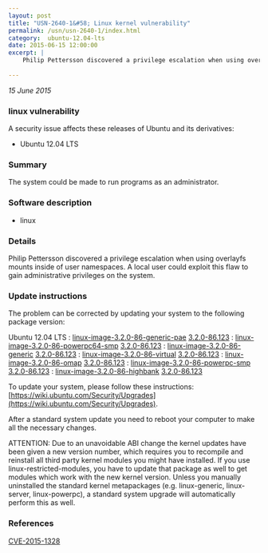 ```yaml
---
layout: post
title: "USN-2640-1&#58; Linux kernel vulnerability"
permalink: /usn/usn-2640-1/index.html
category:  ubuntu-12.04-lts
date: 2015-06-15 12:00:00
excerpt: |
    Philip Pettersson discovered a privilege escalation when using overlayfs mounts inside of user namespaces. A local user could exploit this flaw to gain administrative privileges on the system. 
    
--- 
```

 
 

*15 June 2015*

### linux vulnerability

A security issue affects these releases of Ubuntu and its derivatives:

* Ubuntu 12.04 LTS

### Summary

The system could be made to run programs as an administrator. 

### Software description

* linux 

### Details

Philip Pettersson discovered a privilege escalation when using overlayfs mounts inside of user namespaces. A local user could exploit this flaw to gain administrative privileges on the system. 

### Update instructions

The problem can be corrected by updating your system to the following package version:

Ubuntu 12.04 LTS
 : [linux-image-3.2.0-86-generic-pae](https://launchpad.net/ubuntu/+source/linux) <span> [3.2.0-86.123](https://launchpad.net/ubuntu/+source/linux/3.2.0-86.123) </span> 
 : [linux-image-3.2.0-86-powerpc64-smp](https://launchpad.net/ubuntu/+source/linux) <span> [3.2.0-86.123](https://launchpad.net/ubuntu/+source/linux/3.2.0-86.123) </span> 
 : [linux-image-3.2.0-86-generic](https://launchpad.net/ubuntu/+source/linux) <span> [3.2.0-86.123](https://launchpad.net/ubuntu/+source/linux/3.2.0-86.123) </span> 
 : [linux-image-3.2.0-86-virtual](https://launchpad.net/ubuntu/+source/linux) <span> [3.2.0-86.123](https://launchpad.net/ubuntu/+source/linux/3.2.0-86.123) </span> 
 : [linux-image-3.2.0-86-omap](https://launchpad.net/ubuntu/+source/linux) <span> [3.2.0-86.123](https://launchpad.net/ubuntu/+source/linux/3.2.0-86.123) </span> 
 : [linux-image-3.2.0-86-powerpc-smp](https://launchpad.net/ubuntu/+source/linux) <span> [3.2.0-86.123](https://launchpad.net/ubuntu/+source/linux/3.2.0-86.123) </span> 
 : [linux-image-3.2.0-86-highbank](https://launchpad.net/ubuntu/+source/linux) <span> [3.2.0-86.123](https://launchpad.net/ubuntu/+source/linux/3.2.0-86.123) </span> 

To update your system, please follow these instructions: [https://wiki.ubuntu.com/Security/Upgrades](https://wiki.ubuntu.com/Security/Upgrades).

After a standard system update you need to reboot your computer to make all the necessary changes.

ATTENTION: Due to an unavoidable ABI change the kernel updates have been given a new version number, which requires you to recompile and reinstall all third party kernel modules you might have installed. If you use linux-restricted-modules, you have to update that package as well to get modules which work with the new kernel version. Unless you manually uninstalled the standard kernel metapackages (e.g. linux-generic, linux-server, linux-powerpc), a standard system upgrade will automatically perform this as well. 

### References

 
 [CVE-2015-1328](http://people.ubuntu.com/~ubuntu-security/cve/CVE-2015-1328)
 


